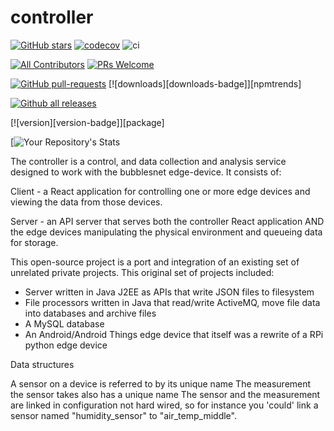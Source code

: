 # controller


[![GitHub stars](https://img.shields.io/github/stars/bubblesnet/controller.svg?style=social&label=Star&maxAge=2592000)](https://GitHub.com/bubblesnet/controller/)
[![codecov](https://codecov.io/gh/bubblesnet/controller/branch/1-feature-firstapis/graph/badge.svg?token=4ETBIJSIKZ)](https://codecov.io/gh/bubblesnet/controller)
![ci](https://github.com/bubblesnet/controller/workflows/BubblesNetCI/badge.svg)

[![All Contributors](https://img.shields.io/badge/all_contributors-1-orange.svg?style=flat-square)](#contributors-)
[![PRs Welcome](https://img.shields.io/badge/PRs-welcome-brightgreen.svg?style=flat-square)](http://makeapullrequest.com)

[![GitHub pull-requests](https://img.shields.io/github/issues-pr/bubblesnet/controller.svg)](https://GitHub.com/bubblesnet/controller.js/pull/)
[![downloads][downloads-badge]][npmtrends]

[![Github all releases](https://img.shields.io/github/downloads/bubblesnet/controller/total.svg)](https://GitHub.com/bubblesnet/controller/releases/)


[![version][version-badge]][package]

[![Your Repository's Stats](https://github-readme-stats.vercel.app/api?username=bubblesnet&show_icons=true)

The controller is a control, and data collection and analysis service designed to 
work with the bubblesnet edge-device.  It consists of:

Client - a React application for controlling one or more edge devices
and viewing the data from those devices.

Server - an API server that serves both the controller React application AND 
the edge devices manipulating the physical environment and queueing data for storage.

This open-source project is a port and integration of an existing set of unrelated private projects.  This
original set of projects included:
* Server written in Java J2EE as APIs that write JSON files to filesystem
* File processors written in Java that read/write ActiveMQ, move file data into databases and archive files
* A MySQL database
* An Android/Android Things edge device that itself was a rewrite of a RPi python edge device

Data structures

A sensor on a device is referred to by its unique name
The measurement the sensor takes also has a unique name
The sensor and the measurement are linked in configuration not hard wired, so
for instance you 'could' link a sensor named "humidity_sensor" to "air_temp_middle".
